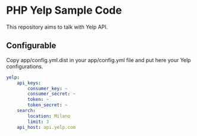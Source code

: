 # PHP Yelp Sample Code

This repository aims to talk with Yelp API.

## Configurable

Copy app/config.yml.dist in your app/config.yml file and put here your Yelp configurations.

```yaml
yelp:
    api_keys:
        consumer_key: ~
        consumer_secret: ~
        token: ~
        token_secret: ~
    search:
        location: Milano
        limit: 3
    api_host: api.yelp.com
```

